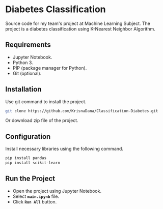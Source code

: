 # Diabetes Classification

Source code for my team's project at Machine Learning Subject. The project is a diabetes classification using K-Nearest Neighbor Algorithm.

## Requirements

- Jupyter Notebook.
- Python 3.
- PIP (package manager for Python).
- Git (optional).

## Installation

Use git command to install the project.

```bash
git clone https://github.com/KrisnaDana/Classification-Diabetes.git
```

Or download zip file of the project.

## Configuration

Install necessary libraries using the following command.

```bash
pip install pandas
pip install scikit-learn
```

## Run the Project

- Open the project using Jupyter Notebook.
- Select **`main.ipynb`** file.
- Click **`Run All`** button.
